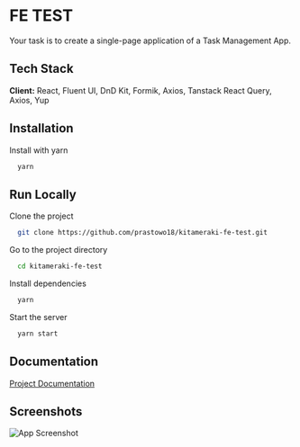 
# FE TEST

Your task is to create a single-page application of a Task Management App.


## Tech Stack

**Client:** React, Fluent UI, DnD Kit, Formik, Axios, Tanstack React Query, Axios, Yup


## Installation

Install with yarn

```bash
  yarn
```
    
## Run Locally

Clone the project

```bash
  git clone https://github.com/prastowo18/kitameraki-fe-test.git
```

Go to the project directory

```bash
  cd kitameraki-fe-test
```

Install dependencies

```bash
  yarn
```

Start the server

```bash
  yarn start
```


## Documentation

[Project Documentation](https://drive.google.com/drive/folders/1cVsxaVDUd4OfPX1W_e7VSRj8lu74S7st?usp=sharing)


## Screenshots

![App Screenshot](https://x3pvimiru9.ufs.sh/f/bcVRQo1wwBEzQ8YNTRI7dK8qvULRWflrTBPHpS26O0XIYjE3)

